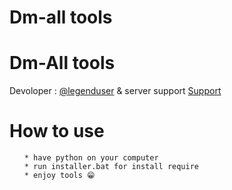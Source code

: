# Dm-all tools

<h1>Dm-All tools</h1>

<p>Devoloper  : <a href = "https://discord.com/users/709428112739401860">@legenduser</a> & server support <a href = "https://discord.gg/hubadn" target ="_blank">Support</a></p>


<h1>How to use</h1>

<ul>

    * have python on your computer
    * run installer.bat for install require
    * enjoy tools 😁

</ul>
